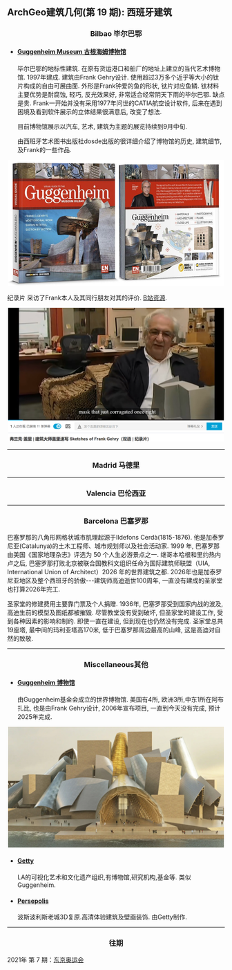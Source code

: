 ArchGeo建筑几何(第 19 期): 西班牙建筑
------


<center> <h3>Bilbao 毕尔巴鄂</h3> </center>


- #### [Guggenheim Museum 古根海姆博物馆](https://www.guggenheim-bilbao.eus/en)

  毕尔巴鄂的地标性建筑. 在原有货运港口和船厂的地址上建立的当代艺术博物馆. 1997年建成. 建筑由Frank Gehry设计. 使用超过3万多个近乎等大小的钛片构成的自由可展曲面. 外形是Frank钟爱的鱼的形状, 钛片对应鱼鳞. 钛材料主要优势是耐腐蚀, 轻巧, 反光效果好, 非常适合经常阴天下雨的毕尔巴鄂. 缺点是贵. Frank一开始并没有采用1977年问世的CATIA航空设计软件, 后来在遇到困境及看到软件展示的立体结果很满意后, 改变了想法.
  

  目前博物馆展示以汽车, 艺术, 建筑为主题的展览持续到9月中旬.


  由西班牙艺术图书出版社dosde出版的<Guggenheim Museum Bilbao>很详细介绍了博物馆的历史, 建筑细节, 及Frank的一些作品.
<p align="center">
  <img src="https://raw.githubusercontent.com/WWmore/ArchGeo/main/asset/2022-7/frank.png" width="500" />
</p>

  纪录片<Sketches of Frank Gehry> 采访了Frank本人及其同行朋友对其的评价. [B站资源](https://www.bilibili.com/s/video/BV1k7411u7kL).
<p align="center">
  <img src="https://raw.githubusercontent.com/WWmore/ArchGeo/main/asset/2022-7/frank1.png" width="500" />
</p>




------

<center> <h3>Madrid 马德里</h3> </center>


------

<center> <h3>Valencia 巴伦西亚</h3> </center>


------

<center> <h3>Barcelona 巴塞罗那</h3> </center>

巴塞罗那的八角形网格状城市肌理起源于Ildefons Cerdà(1815-1876). 他是加泰罗尼亚(Catalunya)的土木工程师、城市规划师以及社会活动家. 1999 年, 巴塞罗那由美国《国家地理杂志》评选为 50 个人生必游景点之一. 继哥本哈根和里约热内卢之后, 巴塞罗那打败北京被联合国教科文组织任命为国际建筑师联盟（UIA, International Union of Architect）2026 年的世界建筑之都. 2026年也是加泰罗尼亚地区及整个西班牙的骄傲---建筑师高迪逝世100周年, 一直没有建成的圣家堂也打算2026年完工. 


圣家堂的修建费用主要靠门票及个人捐赠. 1936年, 巴塞罗那受到国家内战的波及, 高迪生前的模型及图纸都被摧毁. 尽管教堂没有受到破坏, 但圣家堂的建设工作, 受到各种因素的影响和制约. 即使一直在建设, 但到现在也仍然没有完成. 圣家堂总共19座塔, 最中间的玛利亚塔高170米, 低于巴塞罗那周边最高的山峰, 这是高迪对自然的致敬.



------

<center> <h3>Miscellaneous其他</h3> </center>

- #### [Guggenheim 博物馆](https://en.wikipedia.org/wiki/List_of_Guggenheim_Museums)
    由Guggenheim基金会成立的世界博物馆. 美国有4所, 欧洲3所,中东1所在阿布扎比, 也是由Frank Gehry设计, 2006年宣布项目, 一直到今天没有完成, 预计2025年完成. 
<p align="center">
  <img src="https://raw.githubusercontent.com/WWmore/ArchGeo/main/asset/2022-7/AbuDhabi.png" width="500" />
</p>

- #### [Getty](https://www.getty.edu/about/)
    LA的可视化艺术和文化遗产组织,有博物馆,研究机构,基金等. 类似Guggenheim.

- #### [Persepolis](https://persepolis.getty.edu/)
    波斯波利斯老城3D复原.高清体验建筑及壁画装饰. 由Getty制作.

------

<center> <h3>往期</h3> </center>

2021年 第 7 期：[东京奥运会](https://www.huiwang.me/blog/2021/issue7/)
